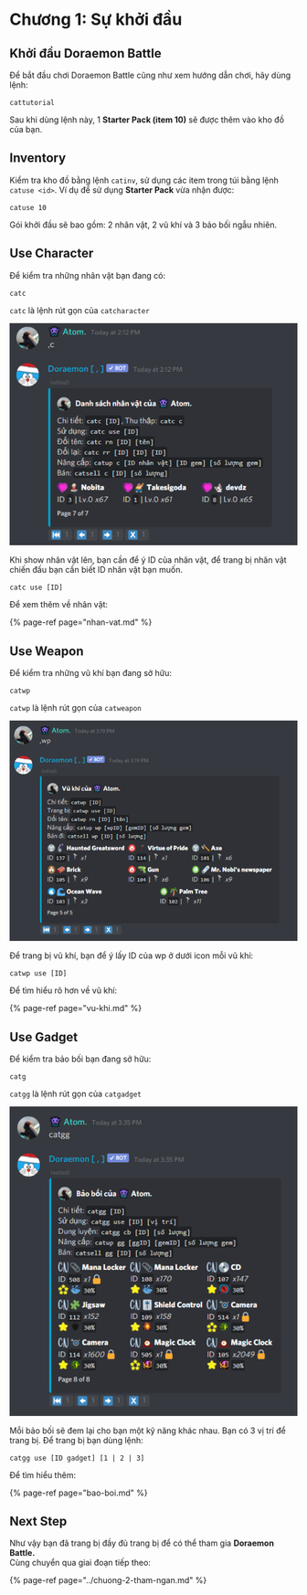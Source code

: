 # Chương 1: Sự khởi đầu

## Khởi đầu Doraemon Battle

Để bắt đầu chơi Doraemon Battle cũng như xem hướng dẫn chơi, hãy dùng lệnh:

```text
cattutorial
```

Sau khi dùng lệnh này, 1 **Starter Pack \(item 10\)** sẽ được thêm vào kho đồ của bạn.

## **Inventory**

Kiểm tra kho đồ bằng lệnh `catinv`, sử dụng các item trong túi bằng lệnh `catuse <id>`. Ví dụ để sử dụng **Starter Pack** vừa nhận được:

```text
catuse 10
```

Gói khởi đầu sẽ bao gồm: 2 nhân vật, 2 vũ khí và 3 bảo bối ngẫu nhiên.

## **Use Character**

Để kiểm tra những nhân vật bạn đang có:

```text
catc
```

`catc` là lệnh rút gọn của `catcharacter`

![](../../.gitbook/assets/catc.png)

Khi show nhân vật lên, bạn cần để ý ID của nhân vật, để trang bị nhân vật chiến đấu bạn cần biết ID nhân vật bạn muốn.

```text
catc use [ID]
```

Để xem thêm về nhân vật:

{% page-ref page="nhan-vat.md" %}



## Use Weapon

Để kiểm tra những vũ khí bạn đang sở hữu:

```text
catwp
```

`catwp` là lệnh rút gọn của `catweapon`

![Kho weapon c&#x1EE7;a b&#x1EA1;n](../../.gitbook/assets/image.png)

Để trang bị vũ khí, bạn để ý lấy ID của wp ở dưới icon mỗi vũ khí:

```text
catwp use [ID]
```

Để tìm hiểu rõ hơn về vũ khí:

{% page-ref page="vu-khi.md" %}



## Use Gadget

Để kiểm tra bảo bối bạn đang sở hữu:

```text
catg
```

`catgg` là lệnh rút gọn của `catgadget`

![Kho &#x111;&#x1ED3; b&#x1EA3;o b&#x1ED1;i](../../.gitbook/assets/image%20%281%29.png)

Mỗi bảo bối sẽ đem lại cho bạn một kỹ năng khác nhau. Bạn có 3 vị trí để trang bị. Để trang bị bạn dùng lệnh:

```text
catgg use [ID gadget] [1 | 2 | 3]
```

Để tìm hiểu thêm:

{% page-ref page="bao-boi.md" %}



## Next Step

Như vậy bạn đã trang bị đầy đủ trang bị để có thể tham gia **Doraemon Battle.**  
Cùng chuyển qua giai đoạn tiếp theo:

{% page-ref page="../chuong-2-tham-ngan.md" %}

